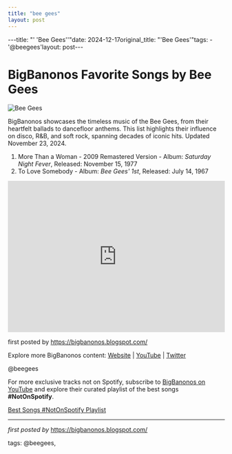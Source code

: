 ```yaml
---
title: "bee gees"
layout: post
---
```

---title: "' 'Bee Gees''"date: 2024-12-17original_title: "'Bee Gees'"tags:  - '@beegees'layout: post---<h1>BigBanonos Favorite Songs by Bee Gees</h1><img src="https://www.udiscovermusic.com/wp-content/uploads/2021/04/Bee-Gees-GettyImages-74251400-1000x600.jpg" alt="Bee Gees"> <p>BigBanonos showcases the timeless music of the Bee Gees, from their heartfelt ballads to dancefloor anthems. This list highlights their influence on disco, R&B, and soft rock, spanning decades of iconic hits. Updated November 23, 2024.</p> <ol> <li>More Than a Woman - 2009 Remastered Version - Album: <i>Saturday Night Fever</i>, Released: November 15, 1977</li> <li>To Love Somebody - Album: <i>Bee Gees' 1st</i>, Released: July 14, 1967</li></ol> <div> <iframe src="https://open.spotify.com/embed/playlist/1DC38EbDwnLDV4DMgzgh6Q?utm_source=generator" width="100%" height="352" frameborder="0" allowfullscreen="" allow="autoplay; clipboard-write; encrypted-media; fullscreen; picture-in-picture" loading="lazy"></iframe></div> <p>first posted by <a href="https://bigbanonos.blogspot.com/" rel="noopener" target="_blank">https://bigbanonos.blogspot.com/</a></p> <div> <p>Explore more BigBanonos content: <a href="https://bigbanonos.blogspot.com/">Website</a> | <a href="https://www.youtube.com/@BigBanonos">YouTube</a> | <a href="https://x.com/bigbanonos">Twitter</a></p></div> <!-- Tags --><p>@beegees</p><!--Subscribe and Playlist Links--><div>    <p>For more exclusive tracks not on Spotify, subscribe to <a href="https://www.youtube.com/@BigBanonos" target="_blank">BigBanonos on YouTube</a> and explore their curated playlist of the best songs <strong>#NotOnSpotify</strong>.</p>    <p><a href="https://www.youtube.com/playlist?list=PLtuNtuTatqI0kFahUCbtbfenC_ET5O_tr" target="_blank">Best Songs #NotOnSpotify Playlist<br /></a></p></div><hr /><p><em>first posted by</em> <a href="https://bigbanonos.blogspot.com/" rel="noopener" target="_new">https://bigbanonos.blogspot.com/</a></p><p>tags: @beegees,</p>